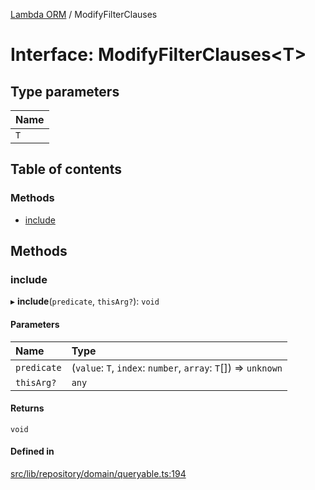 [Lambda ORM](../README.md) / ModifyFilterClauses

# Interface: ModifyFilterClauses\<T\>

## Type parameters

| Name |
| :------ |
| `T` |

## Table of contents

### Methods

- [include](ModifyFilterClauses.md#include)

## Methods

### include

▸ **include**(`predicate`, `thisArg?`): `void`

#### Parameters

| Name | Type |
| :------ | :------ |
| `predicate` | (`value`: `T`, `index`: `number`, `array`: `T`[]) => `unknown` |
| `thisArg?` | `any` |

#### Returns

`void`

#### Defined in

[src/lib/repository/domain/queryable.ts:194](https://github.com/FlavioLionelRita/lambdaorm/blob/b409f8e3/src/lib/repository/domain/queryable.ts#L194)
